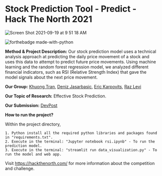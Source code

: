 # Stock Prediction Tool - Predict - Hack The North 2021

![Screen Shot 2021-09-19 at 9 51 18 AM](https://user-images.githubusercontent.com/46465622/133930040-e763bc3f-85a7-484f-be11-51ea0300a466.png)

![forthebadge made-with-python](http://ForTheBadge.com/images/badges/made-with-python.svg)

**Method & Project Description:** Our stock prediction model uses a technical analysis approach at predicting the daily price movement of a stock and uses this data to attempt to predict future price movements. Using machine learning and the random forest regression model, we analyzed different financial indicators, such as RSI (Relative Strength Index) that gave the model signals about the next price movement.

**Our Group:** [Khuong Tran](https://github.com/KVKTRAN), [Deniz Jasarbasic](https://github.com/Deniz-Jasa), [Eric Karpovits](https://github.com/EricKarpovits), [Raz Levi](https://github.com/razlevio)

**Our Topic of Research:** Effective Stock Prediction.

**Our Submission:** [DevPost](https://devpost.com/software/stock-predictor-tool?ref_content=my-projects-tab&ref_feature=my_projects)

**How to run the project?** 

Within the project directory,

    1. Python install all the required python libraries and packages found in "requirements.txt".
    2. Execute in the terminal: "Jupyter notebook rsi.ipynb" - To run the prediction model.
    3. Execute in the terminal: "streamlit run data_visualization.py" - To run the model and web app.

Visit https://hackthenorth.com/ for more information about the competition and challenge.
